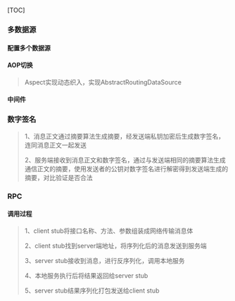 [TOC]

### 多数据源

#### 配置多个数据源

>

#### AOP切换

>Aspect实现动态织入，实现AbstractRoutingDataSource

#### 中间件

>





### 数字签名

> 1、消息正文通过摘要算法生成摘要，经发送端私钥加密后生成数字签名，连同消息正文一起发送
>
> 2、服务端接收到消息正文和数字签名，通过与发送端相同的摘要算法生成通信正文的摘要，使用发送者的公钥对数字签名进行解密得到发送端生成的摘要，对比验证是否合法



### RPC

#### 调用过程

> 1、client stub将接口名称、方法、参数组装成网络传输消息体
>
> 2、client stub找到server端地址，将序列化后的消息发送到服务端
>
> 3、server stub接收到消息，进行反序列化，调用本地服务
>
> 4、本地服务执行后将结果返回给server stub
>
> 5、server stub结果序列化打包发送给client stub

